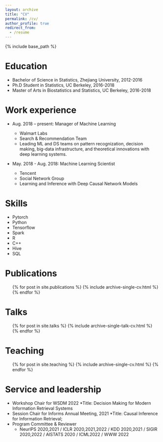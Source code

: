 ```yaml
---
layout: archive
title: "CV"
permalink: /cv/
author_profile: true
redirect_from:
  - /resume
---
```


{% include base_path %}

Education
======
* Bachelor of Science in Statistics, Zhejiang University, 2012-2016
* Ph.D Student in Statistics, UC Berkeley, 2016-2018
* Master of Arts in Biostatistics and Statistics, UC Berkeley, 2016-2018


Work experience
======
* Aug. 2018 – present: Manager of Machine Learning
  * Walmart Labs
  * Search & Recommendation Team
  * Leading ML and DS teams on pattern recognization, decision making, big-data infrastructure,
and theoretical innovations with deep learning systems.

* May. 2018 - Aug. 2018: Machine Learning Scientist
  * Tencent
  * Social Network Group
  * Learning and Inference with Deep Causal Network Models
  
Skills
======
* Pytorch
* Python
* Tensorflow
* Spark
* R
* C++
* Hive
* SQL

  

Publications
======
  <ul>{% for post in site.publications %}
    {% include archive-single-cv.html %}
  {% endfor %}</ul>
  
Talks
======
  <ul>{% for post in site.talks %}
    {% include archive-single-talk-cv.html %}
  {% endfor %}</ul>
  
Teaching
======
  <ul>{% for post in site.teaching %}
    {% include archive-single-cv.html %}
  {% endfor %}</ul>
  
Service and leadership
======
* Workshop Chair for WSDM 2022
	*Title: Decision Making for Modern Information Retrieval Systems
* Session Chair for Informs Annual Meeting, 2021
	*Title: Causal Inference for Information Retrieval;
* Program Committee & Reviewer
	* NeurIPS 2020,2021 / ICLR 2020,2021,2022 / KDD 2020,2021 / SIGIR 2020,2022 / AISTATS
2020 / ICML2022 / WWW 2022

